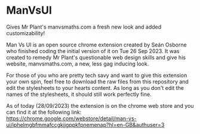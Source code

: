 # ManVsUI
Gives Mr Plant's manvsmaths.com a fresh new look and added customizability!

Man Vs UI is an open source chrome extension created by Seán Osborne who finished coding the initial version of it on Tue 26 Sep 2023.
It was created to remedy Mr Plant's questionable web design skills and give his website, manvsmaths.com, a new, less gag inducing look.

For those of you who are pretty tech savy and want to give this extension your own spin, feel free to download the raw files from this repository 
and edit the stylesheets to your hearts content. As long as you don't edit the names of the stylesheets, it should still work perfectly fine.

As of today (28/09/2023) the extension is on the chrome web store and you can find it at the following link:
https://chrome.google.com/webstore/detail/man-vs-ui/iphelmgbfmmafccgkjjgppkfpnemenap?hl=en-GB&authuser=3

